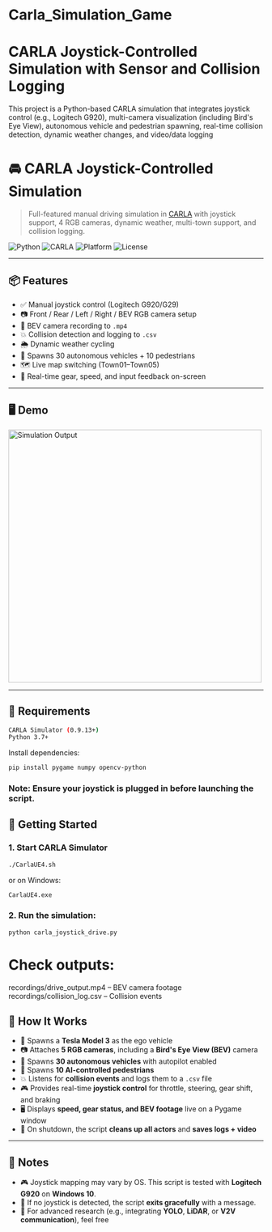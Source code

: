 # Carla_Simulation_Game

# CARLA Joystick-Controlled Simulation with Sensor and Collision Logging
This project is a Python-based CARLA simulation that integrates joystick control (e.g., Logitech G920), multi-camera visualization (including Bird's Eye View), autonomous vehicle and pedestrian spawning, real-time collision detection, dynamic weather changes, and video/data logging

# 🚘 CARLA Joystick-Controlled Simulation

> Full-featured manual driving simulation in [CARLA](https://carla.org/) with joystick support, 4 RGB cameras, dynamic weather, multi-town support, and collision logging.

![Python](https://img.shields.io/badge/Python-3.7%2B-blue)
![CARLA](https://img.shields.io/badge/CARLA-0.9.13%2B-green)
![Platform](https://img.shields.io/badge/Platform-Windows%20%7C%20Linux-lightgrey)
![License](https://img.shields.io/badge/License-MIT-yellow)

---

## 📦 Features

- ✅ Manual joystick control (Logitech G920/G29)
- 📷 Front / Rear / Left / Right / BEV RGB camera setup
- 🎥 BEV camera recording to `.mp4`
- 💥 Collision detection and logging to `.csv`
- 🌦️ Dynamic weather cycling
- 🧍 Spawns 30 autonomous vehicles + 10 pedestrians
- 🗺️ Live map switching (Town01–Town05)
- 🛞 Real-time gear, speed, and input feedback on-screen

---

## 🖥️ Demo

<img src="https://i.ytimg.com/vi/u2TxYhv3UKE/maxresdefault.jpg" alt="Simulation Output" width="500"/>


---

## 🧰 Requirements
```bash
CARLA Simulator (0.9.13+)
Python 3.7+
```
Install dependencies:
```bash
pip install pygame numpy opencv-python
```
### Note: Ensure your joystick is plugged in before launching the script.

## 🚀 Getting Started

### 1. Start CARLA Simulator

```bash
./CarlaUE4.sh
```

or on Windows:
```bash
CarlaUE4.exe
```

### 2. Run the simulation:
```bash
python carla_joystick_drive.py
```

# Check outputs:
recordings/drive_output.mp4 – BEV camera footage
recordings/collision_log.csv – Collision events

## 🧠 How It Works

- 🚗 Spawns a **Tesla Model 3** as the ego vehicle
- 📷 Attaches **5 RGB cameras**, including a **Bird's Eye View (BEV)** camera
- 🚙 Spawns **30 autonomous vehicles** with autopilot enabled
- 🧍 Spawns **10 AI-controlled pedestrians**
- 💥 Listens for **collision events** and logs them to a `.csv` file
- 🎮 Provides real-time **joystick control** for throttle, steering, gear shift, and braking
- 🖥️ Displays **speed, gear status, and BEV footage** live on a Pygame window
- 🧹 On shutdown, the script **cleans up all actors** and **saves logs + video**

---

## 📌 Notes

- 🎮 Joystick mapping may vary by OS. This script is tested with **Logitech G920** on **Windows 10**.
- 🛑 If no joystick is detected, the script **exits gracefully** with a message.
- 🧪 For advanced research (e.g., integrating **YOLO**, **LiDAR**, or **V2V communication**), feel free
